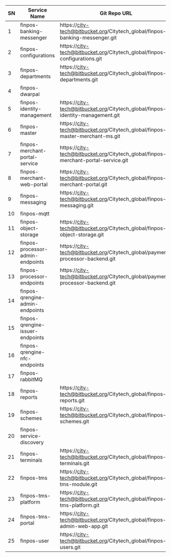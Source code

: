 

| SN  | Service Name                     | Git Repo URL                                                                       |
| --- | -------------------------------- | ---------------------------------------------------------------------------------- |
| 1   | finpos-banking-messenger         | https://city-tech@bitbucket.org/Citytech_global/finpos-banking-messenger.git       |
| 2   | finpos-configurations            | https://city-tech@bitbucket.org/Citytech_global/finpos-configurations.git          |
| 3   | finpos-departments               | https://city-tech@bitbucket.org/Citytech_global/finpos-departments.git             |
| 4   | finpos-dwarpal                   |                                                                                    |
| 5   | finpos-identity-management       | https://city-tech@bitbucket.org/Citytech_global/finpos-identity-management.git     |
| 6   | finpos-master                    | https://city-tech@bitbucket.org/Citytech_global/finpos-master-merchant-ms.git      |
| 7   | finpos-merchant-portal-service   | https://city-tech@bitbucket.org/Citytech_global/finpos-merchant-portal-service.git |
| 8   | finpos-merchant-web-portal       | https://city-tech@bitbucket.org/Citytech_global/finpos-merchant-portal.git         |
| 9   | finpos-messaging                 | https://city-tech@bitbucket.org/Citytech_global/finpos-messaging.git               |
| 10  | finpos-mqtt                      |                                                                                    |
| 11  | finpos-object-storage            | https://city-tech@bitbucket.org/Citytech_global/finpos-object-storage.git          |
| 12  | finpos-processor-admin-endpoints | https://city-tech@bitbucket.org/Citytech_global/payment-processor-backend.git      |
| 13  | finpos-processor-endpoints       | https://city-tech@bitbucket.org/Citytech_global/payment-processor-backend.git      |
| 14  | finpos-qrengine-admin-endpoints  |                                                                                    |
| 15  | finpos-qrengine-issuer-endpoints |                                                                                    |
| 16  | finpos-qrengine-nfc-endpoints    |                                                                                    |
| 17  | finpos-rabbitMQ                  |                                                                                    |
| 18  | finpos-reports                   | https://city-tech@bitbucket.org/Citytech_global/finpos-reports.git                 |
| 19  | finpos-schemes                   | https://city-tech@bitbucket.org/Citytech_global/finpos-schemes.git                 |
| 20  | finpos-service-discovery         |                                                                                    |
| 21  | finpos-terminals                 | https://city-tech@bitbucket.org/Citytech_global/finpos-terminals.git               |
| 22  | finpos-tms                       | https://city-tech@bitbucket.org/Citytech_global/finpos-tms-module.git              |
| 23  | finpos-tms-platform              | https://city-tech@bitbucket.org/Citytech_global/finpos-tms-platform.git            |
| 24  | finpos-tms-portal                | https://city-tech@bitbucket.org/Citytech_global/finpos-admin-web-app.git           |
| 25  | finpos-user                      | https://city-tech@bitbucket.org/Citytech_global/finpos-users.git                   |
